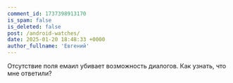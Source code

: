 ```yaml
---
comment_id: 1737398913170
is_spam: false
is_deleted: false
post: /android-watches/
date: 2025-01-20 18:48:33 +0000
author_fullname: 'Евгений'
---
```


Отсутствие поля емаил убивает возможность диалогов. Как узнать, что мне ответили? 

